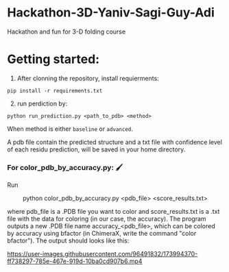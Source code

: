 # Hackathon-3D-Yaniv-Sagi-Guy-Adi
Hackathon and fun for 3-D folding course 

# Getting started:

1. After clonning the repository, install requierments:

`pip install -r requirements.txt`

2. run perdiction by:

`python run_prediction.py <path_to_pdb> <method>`

 When method is either `baseline` or `advanced`.
 
 A pdb file contain the predicted structure and a txt file with confidence level of each residu prediction, will be saved in your home directory.

### For color_pdb_by_accuracy.py: 🖌️
Run <p align="center"> python color_pdb_by_accuracy.py <pdb_file> <score_results.txt> </p> where pdb_file is a .PDB file you want to color and score_results.txt is a .txt file with the data for coloring (in our case, the accuracy). The program outputs a new .PDB file name accuracy_<pdb_file>, which can be colored by accuracy using bfactor (in ChimeraX, write the command "color bfactor"). The output should looks like this: <p align="center"> 

https://user-images.githubusercontent.com/96491832/173994370-ff738297-785e-467e-919d-10ba0cd907b6.mp4

 </p>


